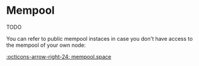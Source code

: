 # Mempool

TODO

You can refer to public mempool instaces in case you don't have
access to the mempool of your own node:

[:octicons-arrow-right-24: mempool.space][mempool.space]

[mempool.space]: https://mempool.space
